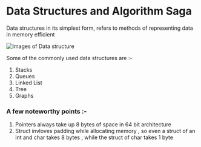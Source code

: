 # Data Structures and Algorithm Saga 
Data structures in its simplest form, refers to methods of representing data in memory efficient

<img src = "https://www.lavivienpost.com/wp-content/uploads/2021/02/data-structures-and-java-apis2.jpg" alt = "Images of Data structure">

Some of the commonly used data structures are :-
1) Stacks 
2) Queues 
3) Linked List
4) Tree
5) Graphs

### A few noteworthy points :- 
1) Pointers always take up 8 bytes of space in 64 bit architecture 
2) Struct invloves padding while allocating memory , so even a struct of an int and char takes 8 bytes , while the struct of char takes 1 byte 
